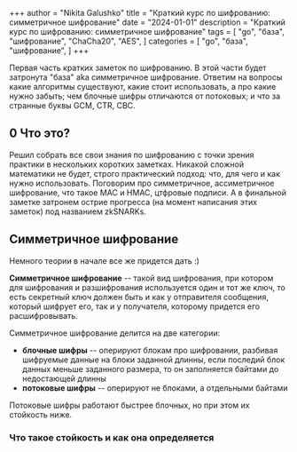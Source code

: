 +++
author = "Nikita Galushko"
title = "Краткий курс по шифрованию: симметричное шифрование"
date = "2024-01-01"
description = "Краткий курс по шифрованию: симметричное шифрование"
tags = [
    "go",
    "база",
    "шифрование",
    "ChaCha20", "AES",
]
categories = [
    "go",
    "база",
    "шифрование",
]
+++

Первая часть кратких заметок по шифрованию. В этой части будет затронута "база" aka симметричное шифрование. Ответим на вопросы какие алгоритмы существуют, какие стоит использовать, а про какие нужно забыть; чем блочные шифры отличаются от потоковых; и что за странные буквы GCM, CTR, CBC.

## 0 Что это?

Решил собрать все свои знания по шифрованию с точки зрения практики в нескольких коротких заметках. Никакой сложной математики не будет, строго практический подход: что, для чего и как нужно использовать. Поговорим про симметричное, ассиметричное шифрование, что такое MAC и HMAC, цтфровые подписи. А в финальной заметке затронем острие прогресса (на момент написания этих заметок) под названием zkSNARKs.

## Симметричное шифрование

Немного теории в начале все же придется дать :)

**Симметричное шифрование** -- такой вид шифрования, при котором для шифрования и разшифрования используется один и тот же ключ, то есть секретный ключ должен быть и как у отправителя сообщения, который шифрует его, так и у получателя, которому придется его расшифровывать.

Симметричное шифрование делится на две категории:
- **блочные шифры** -- оперируют блокам про шифровании, разбивая шифруемые данные на блоки заданной длинны, если последий блок данных меньше заданного размера, то он заполняется байтами до недостающей длинны
- **потоковые шифры** -- оперируют не блоками, а отдельными байтами

Потоковые шифры работают быстрее блочных, но при этом их стойкость ниже.

### Что такое стойкость и как она определяется
